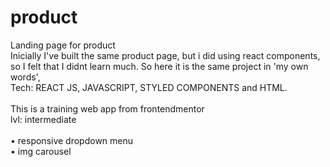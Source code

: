 # product
Landing page for product
<br>
Inicially I've built the same product page, but i did using react components, so I felt that I didnt learn much. So here it is the same project in 'my own words',
<br>
Tech: REACT JS, JAVASCRIPT, STYLED COMPONENTS and HTML.
<br>
<br>
This is a training web app from frontendmentor<br>
lvl: intermediate<br>
<br>
• responsive dropdown menu<br>
• img carousel



